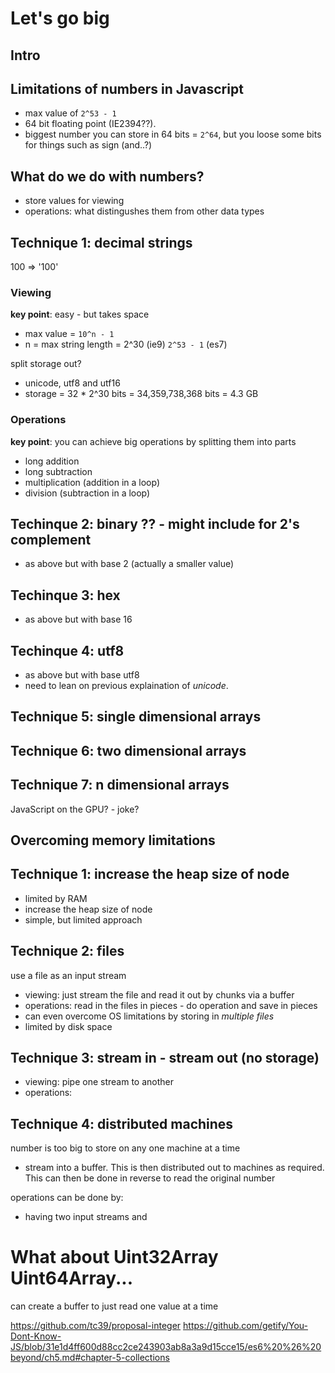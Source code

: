 # Let's go big

## Intro

## Limitations of numbers in Javascript
- max value of `2^53 - 1`
- 64 bit floating point (IE2394??).
- biggest number you can store in 64 bits = `2^64`, but you loose some bits for things such as sign (and..?)

## What do we do with numbers?
- store values for viewing
- operations: what distingushes them from other data types


## Technique 1: decimal strings

100 => '100'

### Viewing
**key point**: easy - but takes space

- max value = `10^n - 1`
- n = max string length = 2^30 (ie9) `2^53 - 1` (es7)

split storage out?
- unicode, utf8 and utf16
- storage = 32 * 2^30 bits = 34,359,738,368 bits = 4.3 GB

### Operations
**key point**: you can achieve big operations by splitting them into parts

- long addition
- long subtraction
- multiplication (addition in a loop)
- division (subtraction in a loop)

## Techinque 2: binary ?? - might include for 2's complement
- as above but with base 2 (actually a smaller value)

## Techinque 3: hex
- as above but with base 16

## Techinque 4: utf8
- as above but with base utf8
- need to lean on previous explaination of *unicode*.

## Technique 5: single dimensional arrays

## Technique 6: two dimensional arrays

## Technique 7: n dimensional arrays

JavaScript on the GPU? - joke?

## Overcoming memory limitations

## Technique 1: increase the heap size of node
- limited by RAM
- increase the heap size of node
- simple, but limited approach

## Technique 2: files
use a file as an input stream
- viewing: just stream the file and read it out by chunks via a buffer
- operations: read in the files in pieces - do operation and save in pieces
- can even overcome OS limitations by storing in *multiple files*
- limited by disk space

## Technique 3: stream in - stream out (no storage)
- viewing: pipe one stream to another
- operations:

## Technique 4: distributed machines
number is too big to store on any one machine at a time
- stream into a buffer. This is then distributed out to machines as required. This can then be done in reverse to read the original number

operations can be done by:
- having two input streams and


# What about Uint32Array Uint64Array...

can create a buffer to just read one value at a time

https://github.com/tc39/proposal-integer
https://github.com/getify/You-Dont-Know-JS/blob/31e1d4ff600d88cc2ce243903ab8a3a9d15cce15/es6%20%26%20beyond/ch5.md#chapter-5-collections


